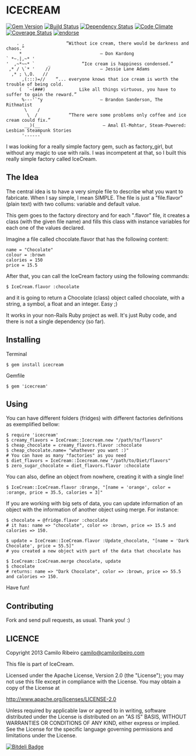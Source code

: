 ICECREAM
=======================================
[![Gem Version](https://badge.fury.io/rb/icecream.png)](http://badge.fury.io/rb/icecream)
[![Build Status](https://secure.travis-ci.org/camiloribeiro/icecream.png)](http://travis-ci.org/camiloribeiro/icecream)
[![Dependency Status](https://gemnasium.com/camiloribeiro/icecream.png)](https://gemnasium.com/camiloribeiro/icecream)
[![Code Climate](https://codeclimate.com/github/camiloribeiro/icecream.png)](https://codeclimate.com/github/camiloribeiro/icecream)
[![Coverage Status](https://coveralls.io/repos/camiloribeiro/icecream/badge.png)](https://coveralls.io/r/camiloribeiro/icecream)
[![endorse](https://api.coderwall.com/camiloribeiro/endorsecount.png)](https://coderwall.com/camiloribeiro)

        . ,                “Without ice cream, there would be darkness and chaos.” 
         *                              ― Don Kardong
    ` *~.|,~* '   
    '  ,~*~~* `     _            “Ice cream is happiness condensed.”
     ,* / \`* '    //                   ― Jessie Lane Adams
      ,* ; \,O.   //      
          ,(:::)=//    “... everyone knows that ice cream is worth the trouble of being cold.  
         (  `~(###)             Like all things virtuous, you have to suffer to gain the reward.”
          %---'`"y                      ― Brandon Sanderson, The Rithmatist
           \    /
            \  /            “There were some problems only coffee and ice cream could fix.”
           __)(__                        ― Amal El-Mohtar, Steam-Powered: Lesbian Steampunk Stories
          '------`        

I was looking for a really simple factory gem, such as factory_girl, but without any magic to use with rails. I was incompetent at that, so I built this really simple factory called IceCream.

The Idea
-------

The central idea is to have a very simple file to describe what you want to fabricate. When I say simple, I mean SIMPLE. The file is just a "file.flavor" (plain text) with two collums: variable and default value.

This gem goes to the factory directory and for each ".flavor" file, it creates a class (with the given file name) and fills this class with instance variables for each one of the values declared.

Imagine a file called chocolate.flavor that has the following content:

    name = "Chocolate"
    colour = :brown
    calories = 150
    price = 15.5

After that, you can call the IceCream factory using the following commands:
   
    $ IceCream.flavor :chocolate

and it is going to return a Chocolate (class) object called chocolate, with a string, a symbol, a float and an integer. Easy ;)

It works in your non-Rails Ruby project as well. It's just Ruby code, and there is not a single dependency (so far).

Installing
------------------

Terminal

    $ gem install icecream

Gemfile
     
    $ gem 'icecream'

Using
---------

You can have different folders (fridges) with different factories definitions as exemplified bellow:

    $ require 'icecream'
    $ creamy_flavors = IceCream::Icecream.new "/path/to/flavors"
    $ cheap_chocolate = creamy_flavors.flavor :chocolate
    $ cheap_chocolate.name= "whathever you want :)"
    # You can have as many "factories" as you need
    $ diet_flavors = IceCream::Icecream.new "/path/to/Diet/flavors"
    $ zero_sugar_chocolate = diet_flavors.flavor :chocolate

You can also, define an object from nowhere, creating it with a single line!

    $ IceCream::IceCream.flavor :Orange, "[name = 'orange', color = :orange, price = 35.5, calories = 3]"

If you are working with big sets of data, you can update information of an object with the information of another object using merge. For instance:
    
    $ chocolate = @fridge.flavor :chocolate
    # it has: name => "chocolate", color => :brown, price => 15.5 and calories => 150.
    
    $ update = IceCream::IceCream.flavor :Update_chocolate, "[name = 'Dark Chocolate', price = 55.5]"
    # you created a new object with part of the data that chocolate has

    $ IceCream::IceCream.merge chocolate, update
    $ chocolate
    # returns: name => "Dark Chocolate", color => :brown, price => 55.5 and calories => 150.

Have fun!

Contributing
--------------

Fork and send pull requests, as usual. Thank you! :)

LICENCE
-------------

Copyright 2013 Camilo Ribeiro <camilo@camiloribeiro.com>

This file is part of IceCream.

Licensed under the Apache License, Version 2.0 (the "License"); you may not use this file except in compliance with the License. You may obtain a copy of the License at

http://www.apache.org/licenses/LICENSE-2.0

Unless required by applicable law or agreed to in writing, software distributed under the License is distributed on an "AS IS" BASIS, WITHOUT WARRANTIES OR CONDITIONS OF ANY KIND, either express or implied. See the License for the specific language governing permissions and limitations under the License.

[![Bitdeli Badge](https://d2weczhvl823v0.cloudfront.net/camiloribeiro/icecream/trend.png)](https://bitdeli.com/free "Bitdeli Badge")
